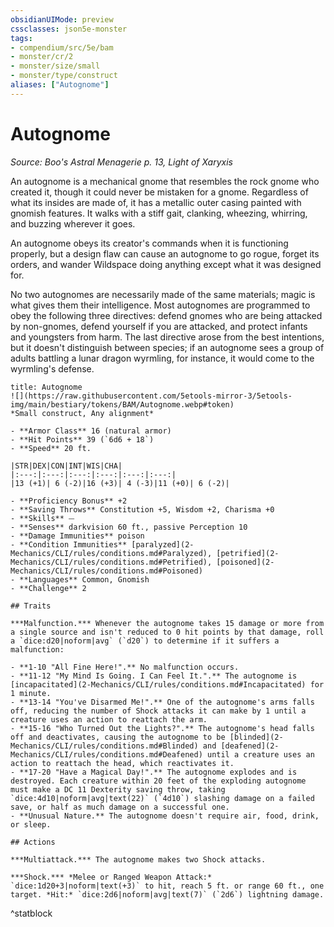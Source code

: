```yaml
---
obsidianUIMode: preview
cssclasses: json5e-monster
tags:
- compendium/src/5e/bam
- monster/cr/2
- monster/size/small
- monster/type/construct
aliases: ["Autognome"]
---
```

# Autognome
*Source: Boo's Astral Menagerie p. 13, Light of Xaryxis*  

An autognome is a mechanical gnome that resembles the rock gnome who created it, though it could never be mistaken for a gnome. Regardless of what its insides are made of, it has a metallic outer casing painted with gnomish features. It walks with a stiff gait, clanking, wheezing, whirring, and buzzing wherever it goes.

An autognome obeys its creator's commands when it is functioning properly, but a design flaw can cause an autognome to go rogue, forget its orders, and wander Wildspace doing anything except what it was designed for.

No two autognomes are necessarily made of the same materials; magic is what gives them their intelligence. Most autognomes are programmed to obey the following three directives: defend gnomes who are being attacked by non-gnomes, defend yourself if you are attacked, and protect infants and youngsters from harm. The last directive arose from the best intentions, but it doesn't distinguish between species; if an autognome sees a group of adults battling a lunar dragon wyrmling, for instance, it would come to the wyrmling's defense.

```ad-statblock
title: Autognome
![](https://raw.githubusercontent.com/5etools-mirror-3/5etools-img/main/bestiary/tokens/BAM/Autognome.webp#token)
*Small construct, Any alignment*

- **Armor Class** 16 (natural armor)
- **Hit Points** 39 (`6d6 + 18`)
- **Speed** 20 ft.

|STR|DEX|CON|INT|WIS|CHA|
|:---:|:---:|:---:|:---:|:---:|:---:|
|13 (+1)| 6 (-2)|16 (+3)| 4 (-3)|11 (+0)| 6 (-2)|

- **Proficiency Bonus** +2
- **Saving Throws** Constitution +5, Wisdom +2, Charisma +0
- **Skills** ⏤
- **Senses** darkvision 60 ft., passive Perception 10
- **Damage Immunities** poison
- **Condition Immunities** [paralyzed](2-Mechanics/CLI/rules/conditions.md#Paralyzed), [petrified](2-Mechanics/CLI/rules/conditions.md#Petrified), [poisoned](2-Mechanics/CLI/rules/conditions.md#Poisoned)
- **Languages** Common, Gnomish
- **Challenge** 2

## Traits

***Malfunction.*** Whenever the autognome takes 15 damage or more from a single source and isn't reduced to 0 hit points by that damage, roll a `dice:d20|noform|avg` (`d20`) to determine if it suffers a malfunction:

- **1-10 "All Fine Here!".** No malfunction occurs.  
- **11-12 "My Mind Is Going. I Can Feel It.".** The autognome is [incapacitated](2-Mechanics/CLI/rules/conditions.md#Incapacitated) for 1 minute.  
- **13-14 "You've Disarmed Me!".** One of the autognome's arms falls off, reducing the number of Shock attacks it can make by 1 until a creature uses an action to reattach the arm.  
- **15-16 "Who Turned Out the Lights?".** The autognome's head falls off and deactivates, causing the autognome to be [blinded](2-Mechanics/CLI/rules/conditions.md#Blinded) and [deafened](2-Mechanics/CLI/rules/conditions.md#Deafened) until a creature uses an action to reattach the head, which reactivates it.  
- **17-20 "Have a Magical Day!".** The autognome explodes and is destroyed. Each creature within 20 feet of the exploding autognome must make a DC 11 Dexterity saving throw, taking `dice:4d10|noform|avg|text(22)` (`4d10`) slashing damage on a failed save, or half as much damage on a successful one.  
- **Unusual Nature.** The autognome doesn't require air, food, drink, or sleep.  

## Actions

***Multiattack.*** The autognome makes two Shock attacks.

***Shock.*** *Melee or Ranged Weapon Attack:* `dice:1d20+3|noform|text(+3)` to hit, reach 5 ft. or range 60 ft., one target. *Hit:* `dice:2d6|noform|avg|text(7)` (`2d6`) lightning damage.
```
^statblock
